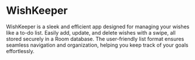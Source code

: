 # WishKeeper
WishKeeper is a sleek and efficient app designed for managing your wishes like a to-do list. Easily add, update, and delete wishes with a swipe, all stored securely in a Room database. The user-friendly list format ensures seamless navigation and organization, helping you keep track of your goals effortlessly.
